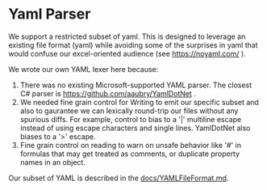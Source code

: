 # Yaml Parser

We support a restricted subset of yaml. This is designed to leverage an existing file format (yaml) while avoiding some of the surprises in yaml that would confuse our excel-oriented audience (see https://noyaml.com/ ). 

We wrote our own YAML lexer here because:

1. There was no existing Microsoft-supported YAML parser. The closest C# parser is https://github.com/aaubry/YamlDotNet .  
1. We needed fine grain control for Writing to emit our specific subset and also to gaurantee we can lexically round-trip our files without any spurious diffs.  For example, control to bias to a '|' multiline escape instead of using escape characters and single lines. YamlDotNet also biases to a '>' escape.
1. Fine grain control on reading to warn on unsafe behavior like '#' in formulas that may get treated as comments, or duplicate property names in an object. 

Our subset of YAML is described in the [docs/YAMLFileFormat.md](/docs/YAMLFileFormat.md).




